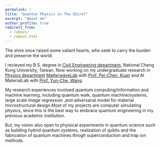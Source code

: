 ```yaml
---
permalink: /
title: "Quantun Physics in The Shire?"
excerpt: "About me"
author_profile: true
redirect_from: 
  - /about/
  - /about.html
---
```

The shire once raised some valiant hearts, who seek to carry the burden and preserve the world.

I recieved my B.S. degree in [Civil Engineering department](http://www.civil.ncku.edu.tw/index.php?lang=en), National Cheng Kung University, Taiwan. Now working on my undergraduate research in [Physics department](http://www.phys.ncku.edu.tw/2012/en/) [MatterwaveLab](https://thelm2005.wixsite.com/website) with [Prof. Pei-Chen, Kuan](http://www.phys.ncku.edu.tw/db/pweb/teacher.php?user_id=170222) and AI MaterialLab with [Prof. Yun-Che, Wang](http://myweb.ncku.edu.tw/~yunche/). 


My research experiences involved quantum computing/information and machine learning, including quantum walk, quantum machine/systems, large scale image regression ,and adversarial model for material microstructural design.Most of my projects are computer simulating physics, since this is the best way to embrace quantum engineering in my previous academic institution. 

But, my vision also open to phyisical experiments in quantum science such as building hybrid quantum systems, realization of qubits and the fabrication of quantum machines throgh superconduction and trap ion methods.

